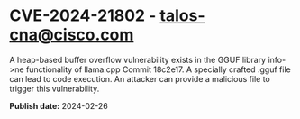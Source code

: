 # CVE-2024-21802 - talos-cna@cisco.com

A heap-based buffer overflow vulnerability exists in the GGUF library info-&gt;ne functionality of llama.cpp Commit 18c2e17. A specially crafted .gguf file can lead to code execution. An attacker can provide a malicious file to trigger this vulnerability.

**Publish date:** 2024-02-26
